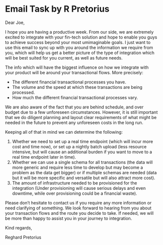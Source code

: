 # Email Task by R Pretorius

Dear Joe,

I hope you are having a productive week. From our side, we are extremely excited to integrate with your fin-tech solution and hope to enable you guys to achieve success beyond your most umimaginable goals. I just want to use this email to sync up with you around the information we require from you, which will help us get a better picture of the type of integration which will be best suited for you current, as well as future needs.

The info which will have the biggest influence on how we integrate with your product will be around your transactional flows. More precisely:
-	The different financial transactional processes you have.
-	The volume and the speed at which these transactions are being processed.
-	How much the different financial transactional processes vary.

We are also aware of the fact that you are behind schedule, and over budget due to a few unforeseen circumstances. However, it is still important that we do diligent planning and layout clear requirements of what might be needed in the future to prevent any unforeseen costs in the long run.

Keeping all of that in mind we can determine the following:
1.	Whether we need to set up a real time endpoint (which will incur more cost and time now), or set up a nightly batch upload (less resource intensive, but will cause an additional burden if you want to move to a real time endpoint later in time).
2.	Whether we can use a single schema for all transactions (the data will more generic and require less time to develop but may become a problem as the data get bigger) or if multiple schemas are needed (data but it will be more specific and versatile but will also attract more cost).
3.	The amount of infrastructure needed to be provisioned for the integration (Under provisioning will cause serious delays and even downtime, while over provisioning could be a financial waste).

Please don’t hesitate to contact us if you require any more information or need clarifying of something. We look forward to hearing from you about your transaction flows and the route you decide to take. If needed, we will be more than happy to assist you in your journey to integration.

Kind regards,

Reghard Pretorius
